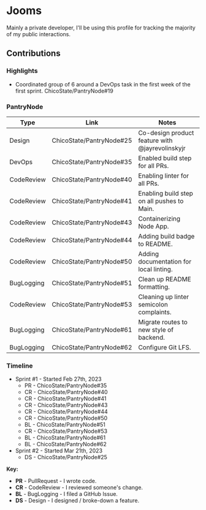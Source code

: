 # Jooms

Mainly a private developer, I'll be using this profile for tracking the majority of my public interactions. 

## Contributions 

### Highlights

* Coordinated group of 6 around a DevOps task in the first week of the first sprint. ChicoState/PantryNode#19

### PantryNode

| Type       | Link                     | Notes                                           |
|------------|--------------------------|-------------------------------------------------|
| Design     | ChicoState/PantryNode#25 | Co-design product feature with @jayrevolinskyjr |
| DevOps     | ChicoState/PantryNode#35 | Enabled build step for all PRs.                 |
| CodeReview | ChicoState/PantryNode#40 | Enabling linter for all PRs.                    |
| CodeReview | ChicoState/PantryNode#41 | Enabling build step on all pushes to Main.      |
| CodeReview | ChicoState/PantryNode#43 | Containerizing Node App.                        |
| CodeReview | ChicoState/PantryNode#44 | Adding build badge to README.                   |
| CodeReview | ChicoState/PantryNode#50 | Adding documentation for local linting.         |
| BugLogging | ChicoState/PantryNode#51 | Clean up README formatting.                     |
| CodeReview | ChicoState/PantryNode#53 | Cleaning up linter semicolon complaints.        |
| BugLogging | ChicoState/PantryNode#61 | Migrate routes to new style of backend.         |
| BugLogging | ChicoState/PantryNode#62 | Configure Git LFS.                              |


### Timeline

* Sprint #1 - Started Feb 27th, 2023
  - PR - ChicoState/PantryNode#35 
  - CR - ChicoState/PantryNode#40 
  - CR - ChicoState/PantryNode#41 
  - CR - ChicoState/PantryNode#43 
  - CR - ChicoState/PantryNode#44 
  - CR - ChicoState/PantryNode#50 
  - BL - ChicoState/PantryNode#51
  - CR - ChicoState/PantryNode#53
  - BL - ChicoState/PantryNode#61
  - BL - ChicoState/PantryNode#62
 * Sprint #2 - Started Mar 21th, 2023
   - DS - ChicoState/PantryNode#25

**Key:**

- **PR** - PullRequest - I wrote code.
- **CR** - CodeReview - I reviewed someone's change.
- **BL** - BugLogging - I filed a GitHub Issue.
- **DS** - Design - I designed / broke-down a feature.
